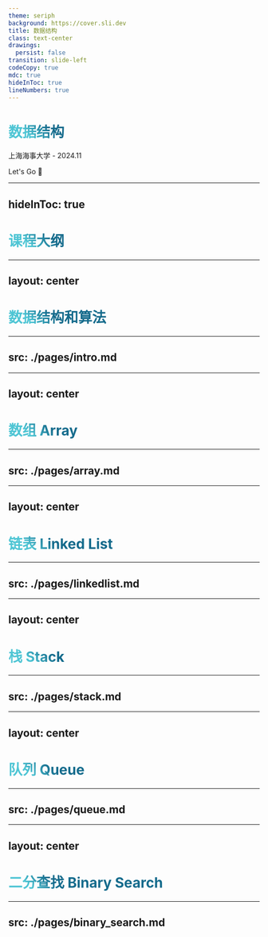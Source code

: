 ```yaml
---
theme: seriph
background: https://cover.sli.dev
title: 数据结构
class: text-center
drawings:
  persist: false
transition: slide-left
codeCopy: true
mdc: true
hideInToc: true
lineNumbers: true
---
```


# 数据结构

上海海事大学 - 2024.11

<div class="pt-12">
  <span @click="$slidev.nav.next" class="px-2 py-1 rounded cursor-pointer" hover="bg-white bg-opacity-10">
    Let's Go 🚀<carbon:arrow-right class="inline"/>
  </span>
</div>

<div class="abs-br m-6 flex gap-2">
  <a href="https://github.com/MingLi19/slides" target="_blank" alt="GitHub" title="Open in GitHub"
    class="text-xl slidev-icon-btn opacity-50 !border-none !hover:text-white">
    <carbon-logo-github />
  </a>
</div>

<style>
h1 {
  background-color: #2B90B6;
  background-image: linear-gradient(45deg, #4EC5D4 10%, #146b8c 20%);
  background-size: 100%;
  -webkit-background-clip: text;
  -moz-background-clip: text;
  -webkit-text-fill-color: transparent;
  -moz-text-fill-color: transparent;
}
</style>
---
hideInToc: true
---

# 课程大纲

<Toc minDepth="1" maxDepth="2" columns="4" listClass="text-sm"></Toc>

<!--
- 二十岁前没出过省
- 十年旅德，没在家过年
- 一份中国学历，一份德国学历
- 一半德国工作经验，一半中国工作经验
- 十年磨一剑 **数字化**
学业和工作都是中外都经历过，对于数据结构和算法有着深刻的理解和实践。希望通过这门课程，能够帮助大家更好地理解数据结构和算法。
-->
---
layout: center
---

# 数据结构和算法

---
src: ./pages/intro.md
---

---
layout: center
---

# 数组 Array

---
src: ./pages/array.md
---

---
layout: center
---

# 链表 Linked List

---
src: ./pages/linkedlist.md
---

---
layout: center
---

# 栈 Stack

---
src: ./pages/stack.md
---

---
layout: center
---

# 队列 Queue

---
src: ./pages/queue.md
---

---
layout: center
---

# 二分查找 Binary Search

---
src: ./pages/binary_search.md
---

